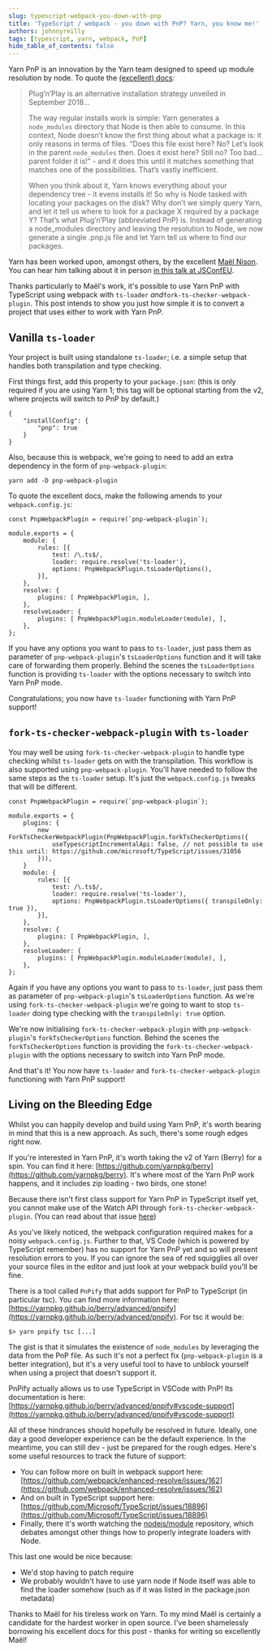 ```yaml
---
slug: typescript-webpack-you-down-with-pnp
title: 'TypeScript / webpack - you down with PnP? Yarn, you know me!'
authors: johnnyreilly
tags: [typescript, yarn, webpack, PnP]
hide_table_of_contents: false
---
```


Yarn PnP is an innovation by the Yarn team designed to speed up module resolution by node. To quote the [(excellent) docs](https://yarnpkg.com/en/docs/pnp):

<!--truncate-->

> Plug’n’Play is an alternative installation strategy unveiled in September 2018...
>
> The way regular installs work is simple: Yarn generates a `node_modules` directory that Node is then able to consume. In this context, Node doesn’t know the first thing about what a package is: it only reasons in terms of files. “Does this file exist here? No? Let’s look in the parent `node_modules` then. Does it exist here? Still no? Too bad… parent folder it is!” - and it does this until it matches something that matches one of the possibilities. That’s vastly inefficient.
>
> When you think about it, Yarn knows everything about your dependency tree - it evens installs it! So why is Node tasked with locating your packages on the disk? Why don’t we simply query Yarn, and let it tell us where to look for a package X required by a package Y? That’s what Plug’n’Play (abbreviated PnP) is. Instead of generating a node_modules directory and leaving the resolution to Node, we now generate a single .pnp.js file and let Yarn tell us where to find our packages.

Yarn has been worked upon, amongst others, by the excellent [Maël Nison](https://twitter.com/arcanis). You can hear him talking about it in person [in this talk at JSConfEU](https://youtu.be/XePfzVs852s).

Thanks particularly to Maël's work, it's possible to use Yarn PnP with TypeScript using webpack with `ts-loader` _and_`fork-ts-checker-webpack-plugin`. This post intends to show you just how simple it is to convert a project that uses either to work with Yarn PnP.

## Vanilla `ts-loader`

Your project is built using standalone `ts-loader`; i.e. a simple setup that handles both transpilation and type checking.

First things first, add this property to your `package.json`: (this is only required if you are using Yarn 1; this tag will be optional starting from the v2, where projects will switch to PnP by default.)

```
{
    "installConfig": {
        "pnp": true
    }
}
```

Also, because this is webpack, we're going to need to add an extra dependency in the form of `pnp-webpack-plugin`:

```
yarn add -D pnp-webpack-plugin
```

To quote the excellent docs, make the following amends to your `webpack.config.js`:

```
const PnpWebpackPlugin = require(`pnp-webpack-plugin`);

module.exports = {
    module: {
        rules: [{
            test: /\.ts$/,
            loader: require.resolve('ts-loader'),
            options: PnpWebpackPlugin.tsLoaderOptions(),
        }],
    },
    resolve: {
        plugins: [ PnpWebpackPlugin, ],
    },
    resolveLoader: {
        plugins: [ PnpWebpackPlugin.moduleLoader(module), ],
    },
};
```

If you have any options you want to pass to `ts-loader`, just pass them as parameter of `pnp-webpack-plugin`'s `tsLoaderOptions` function and it will take care of forwarding them properly. Behind the scenes the `tsLoaderOptions` function is providing `ts-loader` with the options necessary to switch into Yarn PnP mode.

Congratulations; you now have `ts-loader` functioning with Yarn PnP support!

## `fork-ts-checker-webpack-plugin` with `ts-loader`

You may well be using `fork-ts-checker-webpack-plugin` to handle type checking whilst `ts-loader` gets on with the transpilation. This workflow is also supported using `pnp-webpack-plugin`. You'll have needed to follow the same steps as the `ts-loader` setup. It's just the `webpack.config.js` tweaks that will be different.

```
const PnpWebpackPlugin = require(`pnp-webpack-plugin`);

module.exports = {
    plugins: {
        new ForkTsCheckerWebpackPlugin(PnpWebpackPlugin.forkTsCheckerOptions({
            useTypescriptIncrementalApi: false, // not possible to use this until: https://github.com/microsoft/TypeScript/issues/31056
        })),
    }
    module: {
        rules: [{
            test: /\.ts$/,
            loader: require.resolve('ts-loader'),
            options: PnpWebpackPlugin.tsLoaderOptions({ transpileOnly: true }),
        }],
    },
    resolve: {
        plugins: [ PnpWebpackPlugin, ],
    },
    resolveLoader: {
        plugins: [ PnpWebpackPlugin.moduleLoader(module), ],
    },
};
```

Again if you have any options you want to pass to `ts-loader`, just pass them as parameter of `pnp-webpack-plugin`'s `tsLoaderOptions` function. As we're using `fork-ts-checker-webpack-plugin` we're going to want to stop `ts-loader` doing type checking with the `transpileOnly: true` option.

We're now initialising `fork-ts-checker-webpack-plugin` with `pnp-webpack-plugin`'s `forkTsCheckerOptions` function. Behind the scenes the `forkTsCheckerOptions` function is providing the `fork-ts-checker-webpack-plugin` with the options necessary to switch into Yarn PnP mode.

And that's it! You now have `ts-loader` and `fork-ts-checker-webpack-plugin` functioning with Yarn PnP support!

## Living on the Bleeding Edge

Whilst you can happily develop and build using Yarn PnP, it's worth bearing in mind that this is a new approach. As such, there's some rough edges right now.

If you're interested in Yarn PnP, it's worth taking the v2 of Yarn (Berry) for a spin. You can find it here: [https://github.com/yarnpkg/berry](https://github.com/yarnpkg/berry). It's where most of the Yarn PnP work happens, and it includes zip loading - two birds, one stone!

Because there isn't first class support for Yarn PnP in TypeScript itself yet, you cannot make use of the Watch API through `fork-ts-checker-webpack-plugin`. (You can read about that issue [here](https://github.com/microsoft/TypeScript/issues/31056))

As you've likely noticed, the webpack configuration required makes for a noisy `webpack.config.js`. Further to that, VS Code (which is powered by TypeScript remember) has no support for Yarn PnP yet and so will present resolution errors to you. If you can ignore the sea of red squigglies all over your source files in the editor and just look at your webpack build you'll be fine.

There is a tool called `PnPify` that adds support for PnP to TypeScript (in particular tsc). You can find more information here: [https://yarnpkg.github.io/berry/advanced/pnpify](https://yarnpkg.github.io/berry/advanced/pnpify). For tsc it would be:

```
$> yarn pnpify tsc [...]
```

The gist is that it simulates the existence of `node_modules` by leveraging the data from the PnP file. As such it's not a perfect fix (`pnp-webpack-plugin` is a better integration), but it's a very useful tool to have to unblock yourself when using a project that doesn't support it.

PnPify actually allows us to use TypeScript in VSCode with PnP! Its documentation is here: [https://yarnpkg.github.io/berry/advanced/pnpify#vscode-support](https://yarnpkg.github.io/berry/advanced/pnpify#vscode-support)

All of these hindrances should hopefully be resolved in future. Ideally, one day a good developer experience can be the default experience. In the meantime, you can still dev - just be prepared for the rough edges. Here's some useful resources to track the future of support:

- You can follow more on built in webpack support here: [https://github.com/webpack/enhanced-resolve/issues/162](https://github.com/webpack/enhanced-resolve/issues/162)
- And on built in TypeScript support here: [https://github.com/Microsoft/TypeScript/issues/18896](https://github.com/Microsoft/TypeScript/issues/18896)
- Finally, there it's worth watching the [nodejs/module](https://github.com/nodejs/modules) repository, which debates amongst other things how to properly integrate loaders with Node.

This last one would be nice because:

- We'd stop having to patch require
- We probably wouldn't have to use yarn node if Node itself was able to find the loader somehow (such as if it was listed in the package.json metadata)

Thanks to Maël for his tireless work on Yarn. To my mind Maël is certainly a candidate for the hardest worker in open source. I've been shamelessly borrowing his excellent docs for this post - thanks for writing so excellently Maël!
